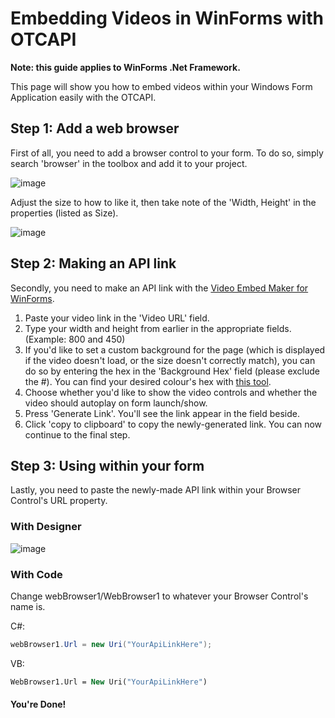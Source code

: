 # Embedding Videos in WinForms with OTCAPI
**Note: this guide applies to WinForms .Net Framework.**

This page will show you how to embed videos within your Windows Form Application easily with the OTCAPI.

## Step 1: Add a web browser
First of all, you need to add a browser control to your form. To do so, simply search 'browser' in the toolbox and add it to your project. 

![image](https://user-images.githubusercontent.com/89639839/185601746-4d4d77d8-7a39-454d-8e95-8d8b3f0547e2.png)


Adjust the size to how to like it, then take note of the 'Width, Height' in the properties (listed as Size).

![image](https://user-images.githubusercontent.com/89639839/185601889-8aaba548-784f-4ebe-9e2d-838b6429287b.png)

## Step 2: Making an API link
Secondly, you need to make an API link with the [Video Embed Maker for WinForms](https://https://maker.video.otcapi.ml/).

1. Paste your video link in the 'Video URL' field.
2. Type your width and height from earlier in the appropriate fields. (Example: 800 and 450)
3. If you'd like to set a custom background for the page (which is displayed if the video doesn't load, or the size doesn't correctly match), you can do so by entering the hex in the 'Background Hex' field (please exclude the #). You can find your desired colour's hex with [this tool](https://g.co/kgs/jo82Xj).
4. Choose whether you'd like to show the video controls and whether the video should autoplay on form launch/show.
5. Press 'Generate Link'. You'll see the link appear in the field beside.
6. Click 'copy to clipboard' to copy the newly-generated link. You can now continue to the final step.

## Step 3: Using within your form
Lastly, you need to paste the newly-made API link within your Browser Control's URL property. 
### With Designer
![image](https://user-images.githubusercontent.com/89639839/185602844-aea1aac1-6c70-43bd-be48-e9a7abd5266a.png)
### With Code
Change webBrowser1/WebBrowser1 to whatever your Browser Control's name is.

C#:
```cs
webBrowser1.Url = new Uri("YourApiLinkHere");
```
VB:
```vb
WebBrowser1.Url = New Uri("YourApiLinkHere")
```

#### You're Done!
